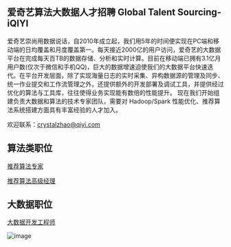 爱奇艺算法大数据人才招聘 Global Talent Sourcing-iQIYI
------------------------------

爱奇艺崇尚用数据说话，自2010年成立起，我们用5年的时间便实现在PC端和移动端的日均覆盖和月度覆盖第一。每天接近2000亿的用户访问，爱奇艺的大数据平台在完成每天百TB的数据存储、分析和实时计算。目前在移动端已拥有3.1亿月用户数(仅次于微信和手机QQ)，巨大的数据增速迫使我们的大数据平台快速迭代。在平台开发层面，除了实现海量日志的实时采集、异构数据源的管理及同步、统一作业提交和工作流管理之外，还提供额外的开发部署及调试工具，并提供经过优化的算法与工具库，往往使得业务实现能有数倍的性能提升。
现在我们开始组建负责大数据和算法的技术专家团队，需要对 Hadoop/Spark 性能优化、推荐算法系统搭建方面具有丰富经验的人才加入。

欢迎联系：crystalzhao@qiyi.com

## 算法类职位

[推荐算法专家](http://zhaopin.iqiyi.com/job-detail-info.html?id=517)

[推荐算法高级经理](http://zhaopin.iqiyi.com/job-detail-info.html?id=330)

## 大数据职位

[大数据开发工程师](http://zhaopin.iqiyi.com/job-detail-info.html?id=342)

![image](https://ss0.bdstatic.com/94oJfD_bAAcT8t7mm9GUKT-xh_/timg?image&quality=100&size=b4000_4000&sec=1489816458&di=4b4f2d1e6cc8b213fdb8def0d0120a20&src=http://qyj.youth.cn/.xwtt/201210/W020121030511608537483.jpg)




